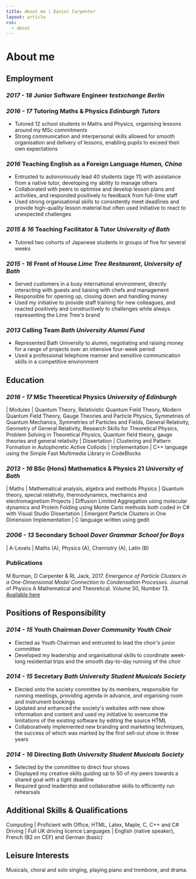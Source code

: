 ```yaml
---
title: About me | Daniel Carpenter
layout: article
css:
  - about
---
```


# About me

## Employment

### _2017 - 18_ Junior Software Engineer _testxchange Berlin_

### _2016 - 17_ Tutoring Maths & Physics _Edinburgh Tutors_

- Tutored 12 school students in Maths and Physics, organising lessons around my MSc commitments
- Strong communication and interpersonal skills allowed for smooth organisation and delivery of lessons, enabling pupils to exceed their own expectations

### _2016_ Teaching English as a Foreign Language _Humen, China_

- Entrusted to autonomously lead 40 students (age 11) with assistance from a native tutor, developing my ability to manage others
- Collaborated with peers to optimise and develop lesson plans and activities, and responded positively to feedback from full-time staff
- Used strong organisational skills to consistently meet deadlines and provide high-quality lesson material but often used initiative to react to unexpected challenges

### _2015 & 16_ Teaching Facilitator & Tutor _University of Bath_

- Tutored two cohorts of Japanese students in groups of five for several weeks

### _2015 - 16_ Front of House _Lime Tree Restaurant, University of Bath_

- Served customers in a busy international environment, directly interacting with guests and liaising with chefs and management
- Responsible for opening up, closing down and handling money
- Used my initiative to provide staff training for new colleagues, and reacted positively and constructively to challenges while always representing the Lime Tree's brand

### _2013_ Calling Team _Bath University Alumni Fund_
- Represented Bath University to alumni, negotiating and raising money for a range of projects over an intensive four-week period
- Used a professional telephone manner and sensitive communication skills in a competitive environment

## Education

### _2016 - 17_ MSc Theoretical Physics _University of Edinburgh_

| Modules | Quantum Theory, Relativistic Quantum Field Theory, Modern Quantum Field Theory, Gauge Theories and Particle Physics, Symmetries of Quantum Mechanics, Symmetries of Particles and Fields, General Relativity, Geometry of General Relativity, Research Skills for Theoretical Physics, Problem Solving in Theoretical Physics, Quantum field theory, gauge theories and general relativity
| Dissertation | Clustering and Pattern Formation in Autophoretic Active Colloids
| Implementation | C++ language using the Simple Fast Multimedia Library in CodeBlocks

### _2013 - 16_ BSc (Hons) Mathematics & Physics 21 _University of Bath_

| Maths | Mathematical analysis, algebra and methods
Physics | Quantum theory, special relativity, thermodynamics, mechanics and electromagnetism
Projects | Diffusion Limited Aggregation using molecular dynamics and Protein Folding using Monte Carlo methods both coded in C\# with Visual Studio
Dissertation | Emergent Particle Clusters in One Dimension
Implementation | C language written using gedit

### _2006 - 13_ Secondary School _Dover Grammar School for Boys_

| A-Levels | Maths (A), Physics (A), Chemistry (A), Latin (B)

### Publications

M Burman, D Carpenter \& RL Jack, 2017. _Emergence of Particle Clusters in a One-Dimensional Model Connection to Condensation Processes._ Journal of Physics A Mathematical and Theoretical. Volume 50, Number 13. [Available here](https//tinyurl.com/yb4ru8xv)

## Positions of Responsibility

### _2014 - 15_ Youth Chairman _Dover Community Youth Choir_

- Elected as Youth Chairman and entrusted to lead the choir's junior committee
- Developed my leadership and organisational skills to coordinate week-long residential trips and the smooth day-to-day running of the choir


### _2014 - 15_ Secretary _Bath University Student Musicals Society_

- Elected onto the society committee by its members, responsible for running meetings, providing agenda in advance, and organising room and instrument bookings
- Updated and enhanced the society's websites with new show information and content and used my initiative to overcome the limitations of the existing software by editing the source HTML
- Collaboratively implemented new branding and marketing techniques, the success of which was marked by the first sell-out show in three years

### _2014 - 16_ Directing _Bath University Student Musicals Society_

- Selected by the committee to direct four shows
- Displayed my creative skills guiding up to 50 of my peers towards a shared goal with a tight deadline
- Required good leadership and collaborative skills to efficiently run rehearsals

## Additional Skills & Qualifications

Computing | Proficient with Office, HTML, Latex, Maple, C, C++ and C#
Driving | Full UK driving licence
Languages | English (native speaker), French (B2 on CEF) and German (basic)

## Leisure Interests

Musicals, choral and solo singing, playing piano and trombone, and drama.
